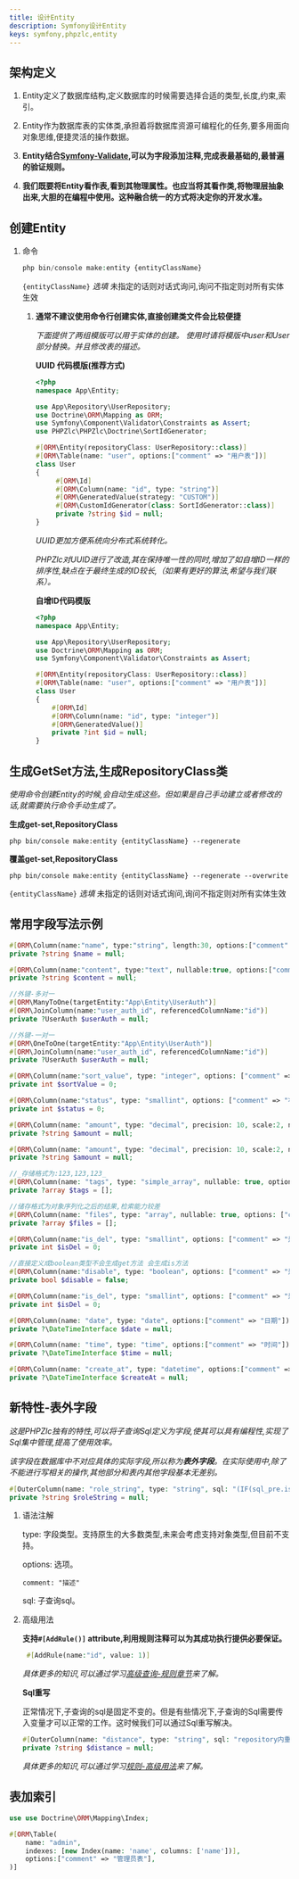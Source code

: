 ```yaml
---
title: 设计Entity
description: Symfony设计Entity
keys: symfony,phpzlc,entity
---
```


## 架构定义

1. Entity定义了数据库结构,定义数据库的时候需要选择合适的类型,长度,约束,索引。

2. Entity作为数据库表的实体类,承担着将数据库资源可编程化的任务,要多用面向对象思维,便捷灵活的操作数据。

3. **Entity结合[Symfony-Validate](https://symfony.com/doc/4.4/validation.html),可以为字段添加注释,完成表最基础的,最普遍的验证规则。**

4. **我们既要将Entity看作表,看到其物理属性。也应当将其看作类,将物理层抽象出来,大胆的在编程中使用。这种融合统一的方式将决定你的开发水准。**

## 创建Entity
  
1. 命令
  
   ```php
   php bin/console make:entity {entityClassName}
   ```

   `{entityClassName}` _选填_ 未指定的话则对话式询问,询问不指定则对所有实体生效
   
   1. **通常不建议使用命令行创建实体,直接创建类文件会比较便捷**
    
      _下面提供了两组模版可以用于实体的创建。_
      _使用时请将模版中user和User部分替换。并且修改表的描述。_
      
      **UUID 代码模版(推荐方式)**
   
      ```php
      <?php        
      namespace App\Entity;
   
      use App\Repository\UserRepository;
      use Doctrine\ORM\Mapping as ORM;
      use Symfony\Component\Validator\Constraints as Assert;
      use PHPZlc\PHPZlc\Doctrine\SortIdGenerator;

      #[ORM\Entity(repositoryClass: UserRepository::class)]
      #[ORM\Table(name: "user", options:["comment" => "用户表"])]
      class User
      {
           #[ORM\Id]
           #[ORM\Column(name: "id", type: "string")]
           #[ORM\GeneratedValue(strategy: "CUSTOM")]
           #[ORM\CustomIdGenerator(class: SortIdGenerator::class)]
           private ?string $id = null;
      }
      ```
   
       _UUID更加方便系统向分布式系统转化。_
    
       _PHPZlc对UUID进行了改造,其在保持唯一性的同时,增加了如自增ID一样的排序性,缺点在于最终生成的ID较长,（如果有更好的算法,希望与我们联系）。_
    
       **自增ID代码模版**
            
       ```php
       <?php        
       namespace App\Entity;
    
       use App\Repository\UserRepository;
       use Doctrine\ORM\Mapping as ORM;
       use Symfony\Component\Validator\Constraints as Assert;
    
       #[ORM\Entity(repositoryClass: UserRepository::class)]
       #[ORM\Table(name: "user", options:["comment" => "用户表"])]
       class User
       {
           #[ORM\Id]
           #[ORM\Column(name: "id", type: "integer")]
           #[ORM\GeneratedValue()]
           private ?int $id = null;
       }
       ```
   
## 生成GetSet方法,生成RepositoryClass类

_使用命令创建Entity的时候,会自动生成这些。但如果是自己手动建立或者修改的话,就需要执行命令手动生成了。_
      
**生成get-set,RepositoryClass**

```shell
php bin/console make:entity {entityClassName} --regenerate
```

**覆盖get-set,RepositoryClass**

```shell
php bin/console make:entity {entityClassName} --regenerate --overwrite
```

`{entityClassName}` _选填_ 未指定的话则对话式询问,询问不指定则对所有实体生效

## 常用字段写法示例

```php
#[ORM\Column(name:"name", type:"string", length:30, options:["comment" => "名称"])]
private ?string $name = null;

#[ORM\Column(name:"content", type:"text", nullable:true, options:["comment" => "长文本"])]
private ?string $content = null;

//外键-多对一
#[ORM\ManyToOne(targetEntity:"App\Entity\UserAuth")]
#[ORM\JoinColumn(name:"user_auth_id", referencedColumnName:"id")]
private ?UserAuth $userAuth = null;

//外键-一对一
#[ORM\OneToOne(targetEntity:"App\Entity\UserAuth")]
#[ORM\JoinColumn(name:"user_auth_id", referencedColumnName:"id")]
private ?UserAuth $userAuth = null;

#[ORM\Column(name:"sort_value", type: "integer", options: ["comment" => "排序值"])]
private int $sortValue = 0;

#[ORM\Column(name:"status", type: "smallint", options: ["comment" => "状态"])]
private int $status = 0;

#[ORM\Column(name: "amount", type: "decimal", precision: 10, scale:2, nullable: true, options: ["comment" => "价格"])]
private ?string $amount = null;

#[ORM\Column(name: "amount", type: "decimal", precision: 10, scale:2, nullable: true, options: ["comment" => "价格"])]
private ?string $amount = null;

//_存储格式为:123,123,123_
#[ORM\Column(name: "tags", type: "simple_array", nullable: true, options: ["comment" => "标记集合"])]
private ?array $tags = [];

//储存格式为对象序列化之后的结果,检索能力较差
#[ORM\Column(name: "files", type: "array", nullable: true, options: ["comment" => "文件集"])]
private ?array $files = [];

#[ORM\Column(name:"is_del", type: "smallint", options: ["comment" => "是否删除", "default" => 0])]
private int $isDel = 0;

//直接定义成boolean类型不会生成get方法 会生成is方法
#[ORM\Column(name:"disable", type: "boolean", options: ["comment" => "是否禁用", "default" => 0])]
private bool $disable = false;

#[ORM\Column(name:"is_del", type: "smallint", options: ["comment" => "是否删除", "default" => 0])]
private int $isDel = 0;

#[ORM\Column(name: "date", type: "date", options:["comment" => "日期"])]
private ?\DateTimeInterface $date = null;

#[ORM\Column(name: "time", type: "time", options:["comment" => "时间"])]
private ?\DateTimeInterface $time = null;

#[ORM\Column(name: "create_at", type: "datetime", options:["comment" => "创建时间"])]
private ?\DateTimeInterface $createAt = null;
```
    
## 新特性-表外字段

   _这是PHPZlc独有的特性,可以将子查询Sql定义为字段,使其可以具有编程性,实现了Sql集中管理,提高了使用效率。_
   
   _该字段在数据库中不对应具体的实际字段,所以称为**表外字段**。在实际使用中,除了不能进行写相关的操作,其他部分和表内其他字段基本无差别。_
   
```php
#[OuterColumn(name: "role_string", type: "string", sql: "(IF(sql_pre.is_super = 1,'超级管理员', (select GROUP_CONCAT(r.name) from role r where id in (select role_id from user_auth_role uar where uar.user_auth_id = sql_pre.user_auth_id))))", options: ["comment" => "是否超级管理员"])]
private ?string $roleString = null;
 ```
   
1. 语法注解
   
   type: 字段类型。支持原生的大多数类型,未来会考虑支持对象类型,但目前不支持。
   
   options: 选项。 
   
   ```text
   comment: "描述"
   ```
   
   sql: 子查询sql。
   
2. 高级用法

   **支持`#[AddRule()]` attribute,利用规则注释可以为其成功执行提供必要保证。**

   ```php
    #[AddRule(name:"id", value: 1)]
   ```    

   _具体更多的知识,可以通过学习[高级查询-规则章节](/phpzlc/repository/rule/index.markdown)来了解。_

    **Sql重写**

   正常情况下,子查询的sql是固定不变的。但是有些情况下,子查询的Sql需要传入变量才可以正常的工作。这时候我们可以通过Sql重写解决。
   
   ```php
   #[OuterColumn(name: "distance", type: "string", sql: "repository内重写", options: ["comment" => "距离"])]
   private ?string $distance = null;
   ```

   _具体更多的知识,可以通过学习[规则-高级用法](/phpzlc/repository/rule/advanced-usage.markdown#定义新规则重写规则)来了解。_
   
## 表加索引

```php
use use Doctrine\ORM\Mapping\Index;

#[ORM\Table(
    name: "admin",
    indexes: [new Index(name: 'name', columns: ['name'])],
    options:["comment" => "管理员表"],
)]
```


